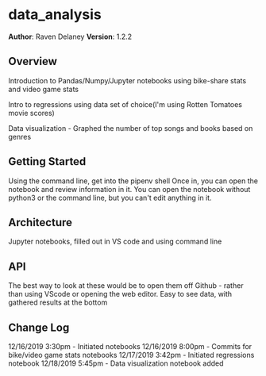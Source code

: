 # data_analysis

**Author**: Raven Delaney
**Version**: 1.2.2

## Overview
<!-- Provide a high level overview of what this application is and why you are building it, beyond the fact that it's an assignment for a Code Fellows 401 class. (i.e. What's your problem domain?) -->
Introduction to Pandas/Numpy/Jupyter notebooks using bike-share stats and video game stats

Intro to regressions using data set of choice(I'm using Rotten Tomatoes movie scores)

Data visualization - Graphed the number of top songs and books based on genres

## Getting Started
<!-- What are the steps that a user must take in order to build this app on their own machine and get it running? -->
Using the command line, get into the pipenv shell
Once in, you can open the notebook and review information in it.
You can open the notebook without python3 or the command line, but you can't edit anything in it.

## Architecture
<!-- Provide a detailed description of the application design. What technologies (languages, libraries, etc) you're using, and any other relevant design information. This is also an area which you can include any visuals; flow charts, example usage gifs, screen captures, etc.-->
Jupyter notebooks, filled out in VS code and using command line

## API
<!-- Provide detailed instructions for your applications usage. This should include any methods or endpoints available to the user/client/developer. Each section should be formatted to provide clear syntax for usage, example calls including input data requirements and options, and example responses or return values. -->
The best way to look at these would be to open them off Github - rather than using VScode or opening the web editor. Easy to see data, with gathered results at the bottom

## Change Log
<!-- Use this are to document the iterative changes made to your application as each feature is successfully implemented. Use time stamps. Here's an example:
01-01-2001 4:59pm - Added functionality to add and delete some things.
-->
12/16/2019 3:30pm - Initiated notebooks
12/16/2019 8:00pm - Commits for bike/video game stats notebooks
12/17/2019 3:42pm - Initiated regressions notebook
12/18/2019 5:45pm - Data visualization notebook added
